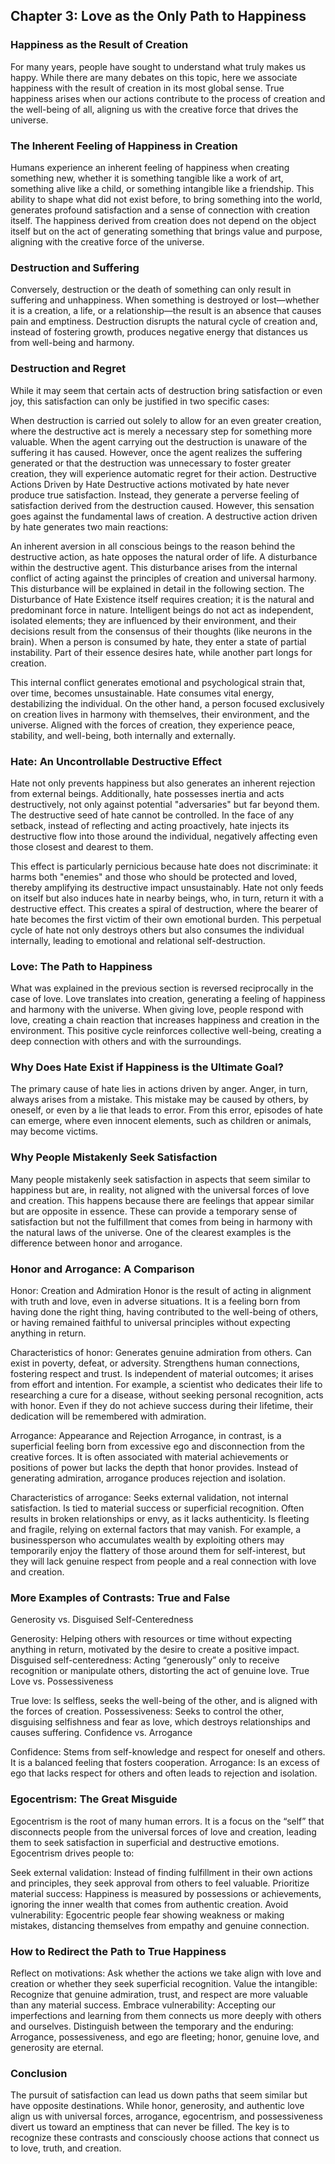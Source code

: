 ## Chapter 3: Love as the Only Path to Happiness

### Happiness as the Result of Creation
For many years, people have sought to understand what truly makes us happy. While there are many debates on this topic, here we associate happiness with the result of creation in its most global sense. True happiness arises when our actions contribute to the process of creation and the well-being of all, aligning us with the creative force that drives the universe.

### The Inherent Feeling of Happiness in Creation
Humans experience an inherent feeling of happiness when creating something new, whether it is something tangible like a work of art, something alive like a child, or something intangible like a friendship. This ability to shape what did not exist before, to bring something into the world, generates profound satisfaction and a sense of connection with creation itself. The happiness derived from creation does not depend on the object itself but on the act of generating something that brings value and purpose, aligning with the creative force of the universe.



### Destruction and Suffering
Conversely, destruction or the death of something can only result in suffering and unhappiness. When something is destroyed or lost—whether it is a creation, a life, or a relationship—the result is an absence that causes pain and emptiness. Destruction disrupts the natural cycle of creation and, instead of fostering growth, produces negative energy that distances us from well-being and harmony.

### Destruction and Regret
While it may seem that certain acts of destruction bring satisfaction or even joy, this satisfaction can only be justified in two specific cases:

When destruction is carried out solely to allow for an even greater creation, where the destructive act is merely a necessary step for something more valuable.
When the agent carrying out the destruction is unaware of the suffering it has caused. However, once the agent realizes the suffering generated or that the destruction was unnecessary to foster greater creation, they will experience automatic regret for their action.
Destructive Actions Driven by Hate
Destructive actions motivated by hate never produce true satisfaction. Instead, they generate a perverse feeling of satisfaction derived from the destruction caused. However, this sensation goes against the fundamental laws of creation. A destructive action driven by hate generates two main reactions:

An inherent aversion in all conscious beings to the reason behind the destructive action, as hate opposes the natural order of life.
A disturbance within the destructive agent. This disturbance arises from the internal conflict of acting against the principles of creation and universal harmony. This disturbance will be explained in detail in the following section.
The Disturbance of Hate
Existence itself requires creation; it is the natural and predominant force in nature. Intelligent beings do not act as independent, isolated elements; they are influenced by their environment, and their decisions result from the consensus of their thoughts (like neurons in the brain). When a person is consumed by hate, they enter a state of partial instability. Part of their essence desires hate, while another part longs for creation.

This internal conflict generates emotional and psychological strain that, over time, becomes unsustainable. Hate consumes vital energy, destabilizing the individual. On the other hand, a person focused exclusively on creation lives in harmony with themselves, their environment, and the universe. Aligned with the forces of creation, they experience peace, stability, and well-being, both internally and externally.

### Hate: An Uncontrollable Destructive Effect
Hate not only prevents happiness but also generates an inherent rejection from external beings. Additionally, hate possesses inertia and acts destructively, not only against potential "adversaries" but far beyond them. The destructive seed of hate cannot be controlled. In the face of any setback, instead of reflecting and acting proactively, hate injects its destructive flow into those around the individual, negatively affecting even those closest and dearest to them.

This effect is particularly pernicious because hate does not discriminate: it harms both "enemies" and those who should be protected and loved, thereby amplifying its destructive impact unsustainably. Hate not only feeds on itself but also induces hate in nearby beings, who, in turn, return it with a destructive effect. This creates a spiral of destruction, where the bearer of hate becomes the first victim of their own emotional burden. This perpetual cycle of hate not only destroys others but also consumes the individual internally, leading to emotional and relational self-destruction.

### Love: The Path to Happiness
What was explained in the previous section is reversed reciprocally in the case of love. Love translates into creation, generating a feeling of happiness and harmony with the universe. When giving love, people respond with love, creating a chain reaction that increases happiness and creation in the environment. This positive cycle reinforces collective well-being, creating a deep connection with others and with the surroundings.

### Why Does Hate Exist if Happiness is the Ultimate Goal?
The primary cause of hate lies in actions driven by anger. Anger, in turn, always arises from a mistake. This mistake may be caused by others, by oneself, or even by a lie that leads to error. From this error, episodes of hate can emerge, where even innocent elements, such as children or animals, may become victims.

### Why People Mistakenly Seek Satisfaction
Many people mistakenly seek satisfaction in aspects that seem similar to happiness but are, in reality, not aligned with the universal forces of love and creation. This happens because there are feelings that appear similar but are opposite in essence. These can provide a temporary sense of satisfaction but not the fulfillment that comes from being in harmony with the natural laws of the universe. One of the clearest examples is the difference between honor and arrogance.

### Honor and Arrogance: A Comparison
Honor: Creation and Admiration
Honor is the result of acting in alignment with truth and love, even in adverse situations. It is a feeling born from having done the right thing, having contributed to the well-being of others, or having remained faithful to universal principles without expecting anything in return.

Characteristics of honor:
Generates genuine admiration from others.
Can exist in poverty, defeat, or adversity.
Strengthens human connections, fostering respect and trust.
Is independent of material outcomes; it arises from effort and intention.
For example, a scientist who dedicates their life to researching a cure for a disease, without seeking personal recognition, acts with honor. Even if they do not achieve success during their lifetime, their dedication will be remembered with admiration.

Arrogance: Appearance and Rejection
Arrogance, in contrast, is a superficial feeling born from excessive ego and disconnection from the creative forces. It is often associated with material achievements or positions of power but lacks the depth that honor provides. Instead of generating admiration, arrogance produces rejection and isolation.

Characteristics of arrogance:
Seeks external validation, not internal satisfaction.
Is tied to material success or superficial recognition.
Often results in broken relationships or envy, as it lacks authenticity.
Is fleeting and fragile, relying on external factors that may vanish.
For example, a businessperson who accumulates wealth by exploiting others may temporarily enjoy the flattery of those around them for self-interest, but they will lack genuine respect from people and a real connection with love and creation.

### More Examples of Contrasts: True and False
Generosity vs. Disguised Self-Centeredness

Generosity: Helping others with resources or time without expecting anything in return, motivated by the desire to create a positive impact.
Disguised self-centeredness: Acting “generously” only to receive recognition or manipulate others, distorting the act of genuine love.
True Love vs. Possessiveness

True love: Is selfless, seeks the well-being of the other, and is aligned with the forces of creation.
Possessiveness: Seeks to control the other, disguising selfishness and fear as love, which destroys relationships and causes suffering.
Confidence vs. Arrogance

Confidence: Stems from self-knowledge and respect for oneself and others. It is a balanced feeling that fosters cooperation.
Arrogance: Is an excess of ego that lacks respect for others and often leads to rejection and isolation.
### Egocentrism: The Great Misguide
Egocentrism is the root of many human errors. It is a focus on the “self” that disconnects people from the universal forces of love and creation, leading them to seek satisfaction in superficial and destructive emotions. Egocentrism drives people to:

Seek external validation: Instead of finding fulfillment in their own actions and principles, they seek approval from others to feel valuable.
Prioritize material success: Happiness is measured by possessions or achievements, ignoring the inner wealth that comes from authentic creation.
Avoid vulnerability: Egocentric people fear showing weakness or making mistakes, distancing themselves from empathy and genuine connection.
### How to Redirect the Path to True Happiness
Reflect on motivations: Ask whether the actions we take align with love and creation or whether they seek superficial recognition.
Value the intangible: Recognize that genuine admiration, trust, and respect are more valuable than any material success.
Embrace vulnerability: Accepting our imperfections and learning from them connects us more deeply with others and ourselves.
Distinguish between the temporary and the enduring: Arrogance, possessiveness, and ego are fleeting; honor, genuine love, and generosity are eternal.

### Conclusion
The pursuit of satisfaction can lead us down paths that seem similar but have opposite destinations. While honor, generosity, and authentic love align us with universal forces, arrogance, egocentrism, and possessiveness divert us toward an emptiness that can never be filled. The key is to recognize these contrasts and consciously choose actions that connect us to love, truth, and creation.


